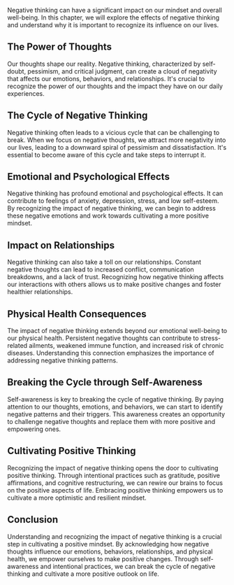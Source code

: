 
Negative thinking can have a significant impact on our mindset and overall well-being. In this chapter, we will explore the effects of negative thinking and understand why it is important to recognize its influence on our lives.

The Power of Thoughts
---------------------

Our thoughts shape our reality. Negative thinking, characterized by self-doubt, pessimism, and critical judgment, can create a cloud of negativity that affects our emotions, behaviors, and relationships. It's crucial to recognize the power of our thoughts and the impact they have on our daily experiences.

The Cycle of Negative Thinking
------------------------------

Negative thinking often leads to a vicious cycle that can be challenging to break. When we focus on negative thoughts, we attract more negativity into our lives, leading to a downward spiral of pessimism and dissatisfaction. It's essential to become aware of this cycle and take steps to interrupt it.

Emotional and Psychological Effects
-----------------------------------

Negative thinking has profound emotional and psychological effects. It can contribute to feelings of anxiety, depression, stress, and low self-esteem. By recognizing the impact of negative thinking, we can begin to address these negative emotions and work towards cultivating a more positive mindset.

Impact on Relationships
-----------------------

Negative thinking can also take a toll on our relationships. Constant negative thoughts can lead to increased conflict, communication breakdowns, and a lack of trust. Recognizing how negative thinking affects our interactions with others allows us to make positive changes and foster healthier relationships.

Physical Health Consequences
----------------------------

The impact of negative thinking extends beyond our emotional well-being to our physical health. Persistent negative thoughts can contribute to stress-related ailments, weakened immune function, and increased risk of chronic diseases. Understanding this connection emphasizes the importance of addressing negative thinking patterns.

Breaking the Cycle through Self-Awareness
-----------------------------------------

Self-awareness is key to breaking the cycle of negative thinking. By paying attention to our thoughts, emotions, and behaviors, we can start to identify negative patterns and their triggers. This awareness creates an opportunity to challenge negative thoughts and replace them with more positive and empowering ones.

Cultivating Positive Thinking
-----------------------------

Recognizing the impact of negative thinking opens the door to cultivating positive thinking. Through intentional practices such as gratitude, positive affirmations, and cognitive restructuring, we can rewire our brains to focus on the positive aspects of life. Embracing positive thinking empowers us to cultivate a more optimistic and resilient mindset.

Conclusion
----------

Understanding and recognizing the impact of negative thinking is a crucial step in cultivating a positive mindset. By acknowledging how negative thoughts influence our emotions, behaviors, relationships, and physical health, we empower ourselves to make positive changes. Through self-awareness and intentional practices, we can break the cycle of negative thinking and cultivate a more positive outlook on life.
